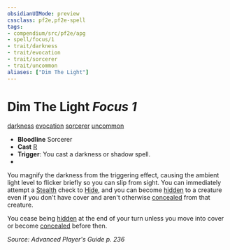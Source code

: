 ```yaml
---
obsidianUIMode: preview
cssclass: pf2e,pf2e-spell
tags:
- compendium/src/pf2e/apg
- spell/focus/1
- trait/darkness
- trait/evocation
- trait/sorcerer
- trait/uncommon
aliases: ["Dim The Light"]
---
```

# Dim The Light *Focus 1*   
[darkness](Reference/Rules/Traits/darkness.md "Darkness Effect Trait")  [evocation](evocation.md "Evocation School Trait")  [sorcerer](Reference/Rules/Traits/sorcerer.md "Sorcerer Class Trait")  [uncommon](uncommon.md "Uncommon Rarity Trait")  

- **Bloodline** Sorcerer
- **Cast** [R](chapter-9-playing-the-game.md#Actions "Reaction") 
- **Trigger**: You cast a darkness or shadow spell.
- 

You magnify the darkness from the triggering effect, causing the ambient light level to flicker briefly so you can slip from sight. You can immediately attempt a [Stealth](skills.md#Stealth) check to [Hide](Reference/Rules/Actions/hide.md), and you can become [hidden](conditions.md#Hidden) to a creature even if you don't have cover and aren't otherwise [concealed](conditions.md#Concealed) from that creature.

You cease being [hidden](conditions.md#Hidden) at the end of your turn unless you move into cover or become [concealed](conditions.md#Concealed) before then.

*Source: Advanced Player's Guide p. 236*
